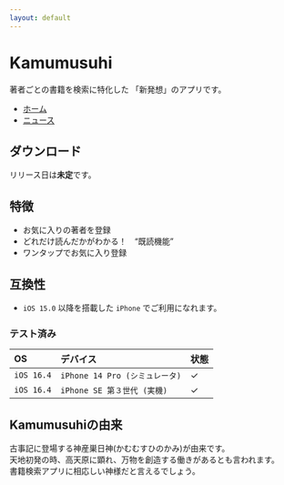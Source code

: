```yaml
---
layout: default
---
```


# Kamumusuhi

著者ごとの書籍を検索に特化した
「新発想」のアプリです。

- [ホーム](./)
- [ニュース](./news.markdown)

## ダウンロード

リリース日は**未定**です。

## 特徴

- お気に入りの著者を登録
- どれだけ読んだかがわかる！　“既読機能”
- ワンタップでお気に入り登録

## 互換性

- `iOS 15.0` 以降を搭載した `iPhone` でご利用になれます。

### テスト済み

| OS           | デバイス                       | 状態 |
| :----------- | :----------------------------- | :--- |
| `iOS 16.4`   | `iPhone 14 Pro (シミュレータ)` | ✓   |
| `iOS 16.4`   | `iPhone SE 第３世代 (実機)`    | ✓   |

## Kamumusuhiの由来

古事記に登場する神産巣日神(かむむすひのかみ)が由来です。  
天地初発の時、高天原に顕れ、万物を創造する働きがあるとも言われます。  
書籍検索アプリに相応しい神様だと言えるでしょう。
